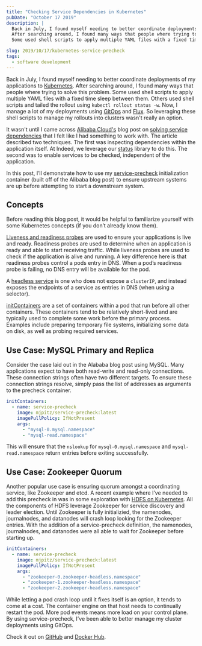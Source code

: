 ```yaml
---
title: "Checking Service Dependencies in Kubernetes"
pubDate: "October 17 2019"
description: |
  Back in July, I found myself needing to better coordinate deployments of my applications to Kubernetes.
  After searching around, I found many ways that people where trying to solve this problem.
  Some used shell scripts to apply multiple YAML files with a fixed time sleep between them.

slug: 2019/10/17/kubernetes-service-precheck
tags:
  - software development
---
```


Back in July, I found myself needing to better coordinate deployments of my applications to
[Kubernetes](https://kubernetes.io/). After searching around, I found many ways that people where trying to solve this
problem. Some used shell scripts to apply multiple YAML files with a fixed time sleep between them. Others used shell
scripts and tailed the rollout using `kubectl rollout status -w`. Now, I manage a lot of my deployments using
[GitOps](https://www.weave.works/technologies/gitops/) and [Flux](https://github.com/fluxcd/flux). So leveraging these
shell scripts to manage my rollouts into clusters wasn't really an option.

It wasn't until I came across [Alibaba Cloud's](https://us.alibabacloud.com) blog post on
[solving service dependencies](https://www.alibabacloud.com/blog/kubernetes-demystified-solving-service-dependencies_594110)
that I felt like I had something to work with. The article described two techniques. The first was inspecting
dependencies within the application itself. At Indeed, we leverage our [status](http://github.com/indeedeng/status)
library to do this. The second was to enable services to be checked, independent of the application.

In this post, I’ll demonstrate how to use my [service-precheck](https://hub.docker.com/r/mjpitz/service-precheck)
initialization container (built off of the Alibaba blog post) to ensure upstream systems are up before attempting to
start a downstream system.

<!--more-->

## Concepts

Before reading this blog post, it would be helpful to familiarize yourself with some Kubernetes concepts (if you don’t
already know them).

[Liveness and readiness probes](https://kubernetes.io/docs/tasks/configure-pod-container/configure-liveness-readiness-startup-probes/)
are used to ensure your applications is live and ready. Readiness probes are used to determine when an application is
ready and able to start receiving traffic. While liveness probes are used to check if the application is alive and
running. A key difference here is that readiness probes control a pods entry in DNS. When a pod’s readiness probe is
failing, no DNS entry will be available for the pod.

A [headless service](https://kubernetes.io/docs/concepts/services-networking/service/#headless-services) is one who does
not expose a `clusterIP`, and instead exposes the endpoints of a service as entries in DNS (when using a selector).

[initContainers](https://kubernetes.io/docs/concepts/workloads/pods/init-containers/) are a set of containers within a
pod that run before all other containers. These containers tend to be relatively short-lived and are typically used to
complete some work before the primary process. Examples include preparing temporary file systems, initializing some data
on disk, as well as probing required services.

## Use Case: MySQL Primary and Replica

Consider the case laid out in the Alababa blog post using MySQL. Many applications expect to have both read-write and
read-only connections. These connection strings often have two different targets. To ensure these connection strings
resolve, simply pass the list of addresses as arguments to the precheck container.

```yaml
initContainers:
  - name: service-precheck
    image: mjpitz/service-precheck:latest
    imagePullPolicy: IfNotPresent
    args:
      - "mysql-0.mysql.namespace"
      - "mysql-read.namespace"
```

This will ensure that the `nslookup` for `mysql-0.mysql.namespace` and `mysql-read.namespace` return entries before
exiting successfully.

## Use Case: Zookeeper Quorum

Another popular use case is ensuring quorum amongst a coordinating service, like Zookeeper and etcd. A recent example
where I’ve needed to add this precheck in was in some exploration with
[HDFS on Kubernetes](https://github.com/apache-spark-on-k8s/kubernetes-HDFS). All the components of HDFS leverage
Zookeeper for service discovery and leader election. Until Zookeeper is fully initializied, the namenodes, journalnodes,
and datanodes will crash loop looking for the Zookeeper entries. With the addition of a service-precheck definition, the
namenodes, journalnodes, and datanodes were all able to wait for Zookeeper before starting up.

```yaml
initContainers:
  - name: service-precheck
    image: mjpitz/service-precheck:latest
    imagePullPolicy: IfNotPresent
    args:
      - "zookeeper-0.zookeeper-headless.namespace"
      - "zookeeper-1.zookeeper-headless.namespace"
      - "zookeeper-2.zookeeper-headless.namespace"
```

While letting a pod crash loop until it fixes itself is an option, it tends to come at a cost. The container engine on
that host needs to continually restart the pod. More pod events means more load on your control plane. By using
service-precheck, I’ve been able to better manage my cluster deployments using GitOps.

Check it out on [GitHub](https://github.com/mjpitz/service-precheck) and
[Docker Hub](https://hub.docker.com/r/mjpitz/service-precheck).
